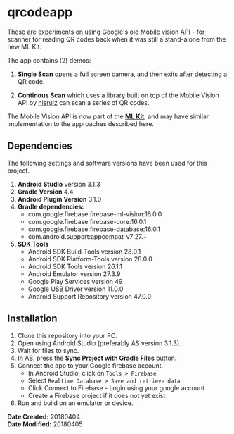 # qrcodeapp

These are experiments on using Google's old [Mobile vision API](https://developers.google.com/vision/) - for scanner for reading QR codes back when it was still a stand-alone from the new ML Kit. 

The app contains (2) demos:

1. **Single Scan** opens a full screen camera, and then exits after detecting a QR code. 

2. **Continous Scan** which uses a library built on top of the Mobile Vision API by [nisrulz](https://github.com/nisrulz/qreader) can scan a series of QR codes.

The Mobile Vision API is now part of the **[ML Kit](https://firebase.google.com/docs/ml-kit/android/read-barcodes)**, and may have similar implementation to the approaches described here.

## Dependencies

The following settings and software versions have been used for this project.

1. **Android Studio** version 3.1.3
2. **Gradle Version** 4.4
3. **Android Plugin Version** 3.1.0
4. **Gradle dependencies:**
   - com.google.firebase:firebase-ml-vision:16.0.0
   - com.google.firebase:firebase-core:16.0.1
   - com.google.firebase:firebase-database:16.0.1
   - com.android.support:appcompat-v7:27.+
5. **SDK Tools**
   - Android SDK Build-Tools version 28.0.1
   - Android SDK Platform-Tools version 28.0.0
   - Android SDK Tools version 26.1.1
   - Android Emulator version 27.3.9
   - Google Play Services version 49
   - Google USB Driver version 11.0.0
   - Android Support Repository version 47.0.0

## Installation

1. Clone this repository into your PC.
2. Open using Android Studio (preferably AS version 3.1.3).
3. Wait for files to sync.
4. In AS, press the **Sync Project with Gradle Files** button.
5. Connect the app to your Google firebase account.
   - In Android Studio, click on `Tools > Firebase`
   - Select `Realtime Database > Save and retrieve data`
   - Click Connect to Firebase - Login using your google account
   - Create a Firebase project if it does not yet exist
5. Run and build on an emulator or device.

**Date Created:** 20180404<br>
**Date Modified:** 20180405